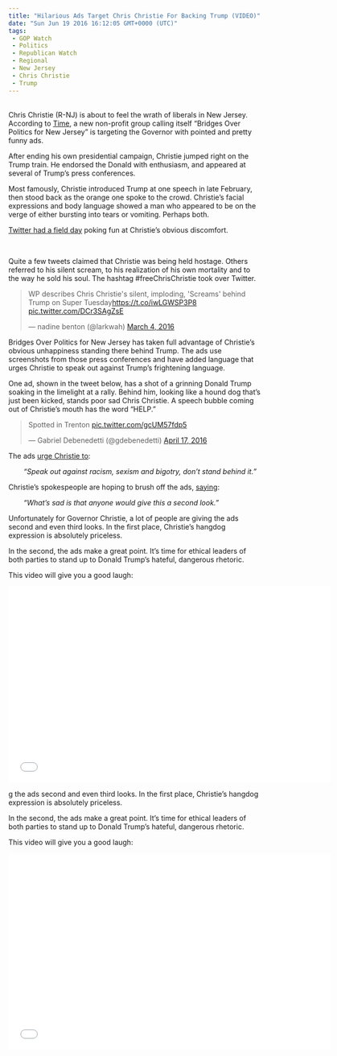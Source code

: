 ```yaml
---
title: "Hilarious Ads Target Chris Christie For Backing Trump (VIDEO)"
date: "Sun Jun 19 2016 16:12:05 GMT+0000 (UTC)"
tags: 
 - GOP Watch
 - Politics
 - Republican Watch
 - Regional
 - New Jersey
 - Chris Christie
 - Trump
---
```

<p><!--OffDef--></p><p><!--Ads1--><br>
Chris Christie (R-NJ) is about to feel the wrath of liberals in New Jersey. According to <a href="http://time.com/4295420/donald-trump-chris-christie-ads/" onclick="__gaTracker(&apos;send&apos;, &apos;event&apos;, &apos;outbound-article&apos;, &apos;http://time.com/4295420/donald-trump-chris-christie-ads/&apos;, &apos;Time&apos;);">Time</a>, a new non-profit group calling itself &#x201C;Bridges Over Politics for New Jersey&#x201D; is targeting the Governor with pointed and pretty funny ads.</p><p>After ending his own presidential campaign, Christie jumped right on the Trump train. He endorsed the Donald with enthusiasm, and appeared at several of Trump&#x2019;s press conferences.</p><p>Most famously,&#xA0;Christie introduced Trump at one speech in late February, then stood back as the orange one spoke to the crowd. Christie&#x2019;s facial expressions and body language showed a man who appeared to be on the verge of either bursting into tears or vomiting. Perhaps both.</p><p><a href="http://time.com/4244162/chris-christie-twitter-trump-super-tuesday/" onclick="__gaTracker(&apos;send&apos;, &apos;event&apos;, &apos;outbound-article&apos;, &apos;http://time.com/4244162/chris-christie-twitter-trump-super-tuesday/&apos;, &apos;Twitter had a field day&apos;);">Twitter had a field day</a> poking fun at Christie&#x2019;s obvious discomfort.</p><p>&#xA0;</p><p><script async src="//platform.twitter.com/widgets.js" charset="utf-8"></script></p><p>Quite a few tweets claimed that Christie was being held hostage. Others referred to his silent scream, to his realization of his own mortality and to the way he sold his soul. The hashtag #freeChrisChristie took over Twitter.</p><blockquote class="twitter-tweet" data-width="500"><p lang="en" dir="ltr">WP  describes Chris Christie&apos;s silent, imploding, &apos;Screams&apos; behind Trump on Super Tuesday<a href="https://t.co/iwLGWSP3P8" onclick="__gaTracker(&apos;send&apos;, &apos;event&apos;, &apos;outbound-article&apos;, &apos;https://t.co/iwLGWSP3P8&apos;, &apos;https://t.co/iwLGWSP3P8&apos;);">https://t.co/iwLGWSP3P8</a> <a href="https://t.co/DCr3SAgZsE" onclick="__gaTracker(&apos;send&apos;, &apos;event&apos;, &apos;outbound-article&apos;, &apos;https://t.co/DCr3SAgZsE&apos;, &apos;pic.twitter.com/DCr3SAgZsE&apos;);">pic.twitter.com/DCr3SAgZsE</a></p>
<p>&#x2014; nadine benton (@larkwah) <a href="https://twitter.com/larkwah/status/705598974657327106" onclick="__gaTracker(&apos;send&apos;, &apos;event&apos;, &apos;outbound-article&apos;, &apos;https://twitter.com/larkwah/status/705598974657327106&apos;, &apos;March 4, 2016&apos;);">March 4, 2016</a></p></blockquote><p><script async src="//platform.twitter.com/widgets.js" charset="utf-8"></script></p><p>Bridges Over Politics for New Jersey has taken full advantage of Christie&#x2019;s obvious unhappiness standing there behind Trump. The ads use screenshots from those press conferences and have added language that urges Christie to speak out against Trump&#x2019;s frightening language.</p><p>One ad, shown in the tweet below, has a shot of a grinning Donald Trump soaking in the limelight at a rally. Behind him, looking like a hound dog that&#x2019;s just been kicked, stands poor sad Chris Christie. A speech bubble coming out of Christie&#x2019;s mouth has the word &#x201C;HELP.&#x201D;</p><blockquote class="twitter-tweet" data-width="500"><p lang="en" dir="ltr">Spotted in Trenton <a href="https://t.co/gcUM57fdp5" onclick="__gaTracker(&apos;send&apos;, &apos;event&apos;, &apos;outbound-article&apos;, &apos;https://t.co/gcUM57fdp5&apos;, &apos;pic.twitter.com/gcUM57fdp5&apos;);">pic.twitter.com/gcUM57fdp5</a></p>
<p>&#x2014; Gabriel Debenedetti (@gdebenedetti) <a href="https://twitter.com/gdebenedetti/status/721720673618550784" onclick="__gaTracker(&apos;send&apos;, &apos;event&apos;, &apos;outbound-article&apos;, &apos;https://twitter.com/gdebenedetti/status/721720673618550784&apos;, &apos;April 17, 2016&apos;);">April 17, 2016</a></p></blockquote><p><script async src="//platform.twitter.com/widgets.js" charset="utf-8"></script></p><p>The ads <a href="http://time.com/4295420/donald-trump-chris-christie-ads/" onclick="__gaTracker(&apos;send&apos;, &apos;event&apos;, &apos;outbound-article&apos;, &apos;http://time.com/4295420/donald-trump-chris-christie-ads/&apos;, &apos;urge Christie to&apos;);">urge Christie to</a>:</p><p style="padding-left: 30px;"><em>&#x201C;Speak out against racism, sexism and bigotry, don&#x2019;t stand behind it.&#x201D;</em></p><p>Christie&#x2019;s spokespeople are hoping to brush off the ads, <a href="http://time.com/4295420/donald-trump-chris-christie-ads/" onclick="__gaTracker(&apos;send&apos;, &apos;event&apos;, &apos;outbound-article&apos;, &apos;http://time.com/4295420/donald-trump-chris-christie-ads/&apos;, &apos;saying&apos;);">saying</a>:</p><p style="padding-left: 30px;"><em>&#x201C;What&#x2019;s sad is that anyone would give this a second look.&#x201D;</em></p><p>Unfortunately for Governor Christie, a lot of people are giving the ads second and even third looks. In the first place, Christie&#x2019;s hangdog expression is absolutely priceless.</p><p>In the second, the ads make a great point. It&#x2019;s time for ethical leaders of both parties to stand up to Donald Trump&#x2019;s hateful, dangerous rhetoric.</p><p>This video will give you a good laugh:</p><p><!--Ads2--></p><p><span class="embed-youtube" style="text-align:center; display: block;"><iframe class="youtube-player" type="text/html" width="640" height="390" src="//www.youtube.com/embed/1mNt0u2w7o4?version=3&amp;rel=1&amp;fs=1&amp;autohide=2&amp;showsearch=0&amp;showinfo=1&amp;iv_load_policy=1&amp;wmode=transparent" allowfullscreen="true" style="border:0;"></iframe></span></p>g the ads second and even third looks. In the first place, Christie&#x2019;s hangdog expression is absolutely priceless.</p><p>In the second, the ads make a great point. It&#x2019;s time for ethical leaders of both parties to stand up to Donald Trump&#x2019;s hateful, dangerous rhetoric.</p><p>This video will give you a good laugh:</p><p><!--Ads2--></p><p><span class="embed-youtube" style="text-align:center; display: block;"><iframe class="youtube-player" type="text/html" width="640" height="390" src="//www.youtube.com/embed/1mNt0u2w7o4?version=3&amp;rel=1&amp;fs=1&amp;autohide=2&amp;showsearch=0&amp;showinfo=1&amp;iv_load_policy=1&amp;wmode=transparent" allowfullscreen="true" style="border:0;"></iframe></span></p>